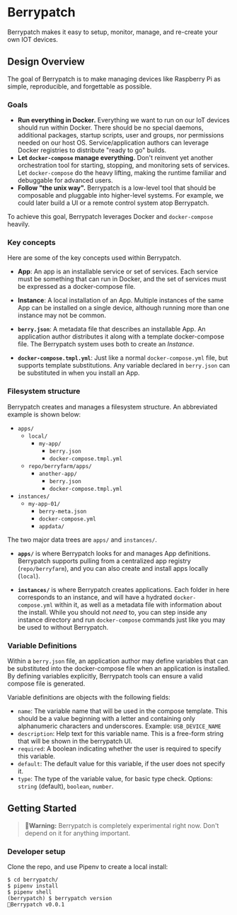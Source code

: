 # Berrypatch

Berrypatch makes it easy to setup, monitor, manage, and re-create your own IOT
devices.

## Design Overview

The goal of Berrypatch is to make managing devices like Raspberry Pi as simple, reproducible, and forgettable as possible.

### Goals

* **Run everything in Docker.** Everything we want to run on our IoT devices should run within Docker. There should be no special daemons, additional packages, startup scripts, user and groups, nor permissions needed on our host OS. Service/application authors can leverage Docker registries to distribute "ready to go" builds.
* **Let `docker-compose` manage everything.** Don't reinvent yet another orchestration tool for starting, stopping, and monitoring sets of services. Let `docker-compose` do the heavy lifting, making the runtime familiar and debuggable for advanced users.
* **Follow "the unix way".** Berrypatch is a low-level tool that should be composable and pluggable into higher-level systems. For example, we could later build a UI or a remote control system atop Berrypatch. 

To achieve this goal, Berrypatch leverages Docker and `docker-compose` heavily. 


### Key concepts

Here are some of the key concepts used within Berrypatch.

* **App**: An app is an installable service or set of services. Each service must be something that can run in Docker, and the set of services must be expressed as a docker-compose file.

* **Instance**: A local installation of an App. Multiple instances of the same App can be installed on a single device, although running more than one instance may not be common.

* **`berry.json`**: A metadata file that describes an installable App. An application author distributes it along with a template docker-compose file. The Berrypatch system uses both to create an _Instance_.

* **`docker-compose.tmpl.yml`**: Just like a normal `docker-compose.yml` file, but supports template substitutions. Any variable declared in `berry.json` can be substituted in when you install an App.


### Filesystem structure

Berrypatch creates and manages a filesystem structure. An abbreviated example is shown below:

* `apps/`
  * `local/`
    * `my-app/`
      * `berry.json`
      * `docker-compose.tmpl.yml`
  * `repo/berryfarm/apps/`
    * `another-app/`
      * `berry.json`
      * `docker-compose.tmpl.yml`
* `instances/`
  * `my-app-01/`
    * `berry-meta.json`
    * `docker-compose.yml`
    * `appdata/`

The two major data trees are `apps/` and `instances/`.

* **`apps/`** is where Berrypatch looks for and manages App definitions. Berrypatch supports pulling from a centralized app registry (`repo/berryfarm`), and you can also create and install apps locally (`local`).

* **`instances/`** is where Berrypatch creates applications. Each folder in here corresponds to an instance, and will have a hydrated `docker-compose.yml` within it, as well as a metadata file with information about the install. While you should not _need_ to, you can step inside any instance directory and run `docker-compose` commands just like you may be used to without Berrypatch.

### Variable Definitions

Within a `berry.json` file, an application author may define variables that can be substituted into the docker-compose file when an application is installed. By defining variables explicitly, Berrypatch tools can ensure a valid compose file is generated.

Variable definitions are objects with the following fields:

* `name`: The variable name that will be used in the compose template. This should be a value beginning with a letter and containing only alphanumeric characters and underscores. Example: `USB_DEVICE_NAME`
* `description`: Help text for this variable name. This is a free-form string that will be shown in the berrypatch UI.
* `required`: A boolean indicating whether the user is required to specify this variable.
* `default`: The default value for this variable, if the user does not specify it.
* `type`: The type of the variable value, for basic type check. Options: `string` (default), `boolean`, `number`.

## Getting Started

> **🚨Warning:** Berrypatch is completely experimental right now. Don't depend on it for anything important.

### Developer setup

Clone the repo, and use Pipenv to create a local install:

```
$ cd berrypatch/
$ pipenv install
$ pipenv shell
(berrypatch) $ berrypatch version
🍓Berrypatch v0.0.1
```
